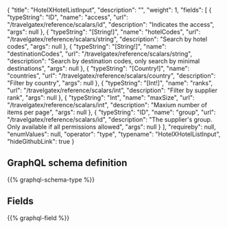 {
  "title": "HotelXHotelListInput",
  "description": "",
  "weight": 1,
  "fields": [
    {
      "typeString": "ID",
      "name": "access",
      "url": "/travelgatex/reference/scalars/id",
      "description": "Indicates the access",
      "args": null
    },
    {
      "typeString": "[String!]",
      "name": "hotelCodes",
      "url": "/travelgatex/reference/scalars/string",
      "description": "Search by hotel codes",
      "args": null
    },
    {
      "typeString": "[String!]",
      "name": "destinationCodes",
      "url": "/travelgatex/reference/scalars/string",
      "description": "Search by destination codes, only search by minimal destinations",
      "args": null
    },
    {
      "typeString": "[Country!]",
      "name": "countries",
      "url": "/travelgatex/reference/scalars/country",
      "description": "Filter by country",
      "args": null
    },
    {
      "typeString": "[Int!]",
      "name": "ranks",
      "url": "/travelgatex/reference/scalars/int",
      "description": "Filter by supplier rank",
      "args": null
    },
    {
      "typeString": "Int",
      "name": "maxSize",
      "url": "/travelgatex/reference/scalars/int",
      "description": "Maxium number of items per page",
      "args": null
    },
    {
      "typeString": "ID",
      "name": "group",
      "url": "/travelgatex/reference/scalars/id",
      "description": "The supplier's group. Only available if all permissions allowed",
      "args": null
    }
  ],
  "requireby": null,
  "enumValues": null,
  "operator": "type",
  "typename": "HotelXHotelListInput",
  "hideGithubLink": true
}
## GraphQL schema definition

{{% graphql-schema-type %}}

## Fields

{{% graphql-field %}}
